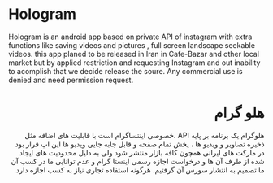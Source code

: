 # Hologram 
Hologram is an android app based on private API of instagram with extra functions like saving videos and pictures , full screen landscape seekable videos.
this app planed to be released in Iran in Cafe-Bazar and other local market but by applied restriction and requesting Instagram and out inability to acomplish that we decide release the soure.
Any commercial use is denied and need permission request.


<div style="direction: rtl; text-align: right">

# هلو گرام
هلوگرام یک برنامه بر پایه API 
.خصوصی اینتساگرام است با قابلیت های اضافه مثل ذخیره تصاویر و ویدیو ها ، پخش تمام صفحه و قابل جابه جایی ویدیو ها
این اپ قرار بود در مارکت های ایرانی همچون کافه بازار منتشر شود ولی به دلیل محدودیت های ایجاد شده از طرف آن ها و درخواست اجازه رسمی اینستا گرام و عدم توانایی ما در کسب آن ما تصمیم به انتشار سورس آن گرفتیم.
هرگونه استفاده تجاری نیاز به کسب اجازه دارد. 

</div>

